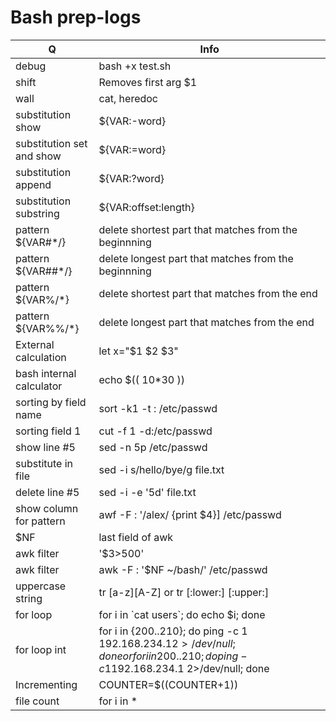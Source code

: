 # Bash prep-logs
Q | Info 
--- | ---
debug|bash +x test.sh
shift|Removes first arg $1
wall|cat, heredoc
substitution show|${VAR:-word}
substitution set and show|${VAR:=word}
substitution append|${VAR:?word}
substitution substring|${VAR:offset:length}
pattern ${VAR#\*/}|delete shortest part that matches from the beginnning 
pattern ${VAR##\*/}| delete longest part that matches from the beginnning 
pattern ${VAR%/\*}|delete shortest part that matches from the end
pattern ${VAR%%\/\*}| delete longest part that matches from the end
External calculation| let x="$1 $2 $3"
bash internal calculator| echo $(( 10\*30 ))
sorting by field name|sort  -k1 -t : /etc/passwd
sorting field 1|cut -f 1 -d:/etc/passwd
show  line \#5| sed -n 5p /etc/passwd
substitute in file|sed -i s/hello/bye/g file.txt
delete line \#5|sed -i -e '5d' file.txt
show column for pattern|awf -F : '/alex/ {print $4}] /etc/passwd
$NF| last field of awk
awk filter |'$3>500'
awk filter| awk -F : '$NF ~/bash/' /etc/passwd
uppercase string| tr [a-z][A-Z] or tr [:lower:] [:upper:]
for loop|for i in \`cat users\`; do echo $i; done
for loop int |for i in {200..210}; do ping -c 1 192.168.234.$1 2>/dev/null; done or for i in {200..210}; do ping -c 1 192.168.234.$1 2>/dev/null; done
Incrementing| COUNTER=$((COUNTER+1))
file count| for i in *
